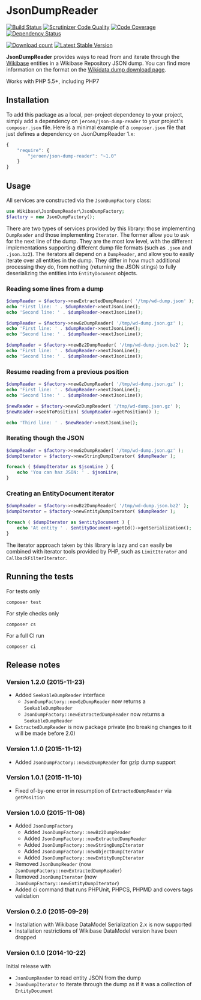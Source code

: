 # JsonDumpReader

[![Build Status](https://secure.travis-ci.org/JeroenDeDauw/JsonDumpReader.png?branch=master)](http://travis-ci.org/JeroenDeDauw/JsonDumpReader)
[![Scrutinizer Code Quality](https://scrutinizer-ci.com/g/JeroenDeDauw/JsonDumpReader/badges/quality-score.png?b=master)](https://scrutinizer-ci.com/g/JeroenDeDauw/JsonDumpReader/?branch=master)
[![Code Coverage](https://scrutinizer-ci.com/g/JeroenDeDauw/JsonDumpReader/badges/coverage.png?b=master)](https://scrutinizer-ci.com/g/JeroenDeDauw/JsonDumpReader/?branch=master)
[![Dependency Status](https://www.versioneye.com/php/jeroen:json-dump-reader/dev-master/badge.svg)](https://www.versioneye.com/php/jeroen:json-dump-reader/dev-master)

[![Download count](https://poser.pugx.org/jeroen/json-dump-reader/d/total.png)](https://packagist.org/packages/jeroen/json-dump-reader)
[![Latest Stable Version](https://poser.pugx.org/jeroen/json-dump-reader/version.png)](https://packagist.org/packages/jeroen/json-dump-reader)

**JsonDumpReader** provides ways to read from and iterate through the [Wikibase](http://wikiba.se/)
entities in a Wikibase Repository JSON dump. You can find more information on the format on the
[Wikidata dump download page](https://www.wikidata.org/wiki/Wikidata:Database_download).

Works with PHP 5.5+, including PHP7

## Installation

To add this package as a local, per-project dependency to your project, simply add a
dependency on `jeroen/json-dump-reader` to your project's `composer.json` file.
Here is a minimal example of a `composer.json` file that just defines a dependency on
JsonDumpReader 1.x:

```js
{
    "require": {
        "jeroen/json-dump-reader": "~1.0"
    }
}
```

## Usage

All services are constructed via the `JsonDumpFactory` class:

```php
use Wikibase\JsonDumpReader\JsonDumpFactory;
$factory = new JsonDumpFactory();
```

There are two types of services provided by this library: those implementing `DumpReader` and those
implementing `Iterator`. The former allow you to ask for the next line of the dump. They are the most
low level, with the different implementations supporting different dump file formats (such as `.json`
and `.json.bz2`). The iterators all depend on a `DumpReader`, and allow you to easily iterate over
all entities in the dump. They differ in how much additional processing they do, from nothing (returning
the JSON stings) to fully deserializing the entities into `EntityDocument` objects.

### Reading some lines from a dump

```php
$dumpReader = $factory->newExtractedDumpReader( '/tmp/wd-dump.json' );
echo 'First line: ' . $dumpReader->nextJsonLine();
echo 'Second line: ' . $dumpReader->nextJsonLine();
```

```php
$dumpReader = $factory->newGzDumpReader( '/tmp/wd-dump.json.gz' );
echo 'First line: ' . $dumpReader->nextJsonLine();
echo 'Second line: ' . $dumpReader->nextJsonLine();
```

```php
$dumpReader = $factory->newBz2DumpReader( '/tmp/wd-dump.json.bz2' );
echo 'First line: ' . $dumpReader->nextJsonLine();
echo 'Second line: ' . $dumpReader->nextJsonLine();
```

### Resume reading from a previous position

```php
$dumpReader = $factory->newGzDumpReader( '/tmp/wd-dump.json.gz' );
echo 'First line: ' . $dumpReader->nextJsonLine();
echo 'Second line: ' . $dumpReader->nextJsonLine();

$newReader = $factory->newGzDumpReader( '/tmp/wd-dump.json.gz' );
$newReader->seekToPosition( $dumpReader->getPosition() );

echo 'Third line: ' . $newReader->nextJsonLine();
```

### Iterating though the JSON

```php
$dumpReader = $factory->newGzDumpReader( '/tmp/wd-dump.json.gz' );
$dumpIterator = $factory->newStringDumpIterator( $dumpReader );

foreach ( $dumpIterator as $jsonLine ) {
	echo 'You can haz JSON: ' . $jsonLine;
}
```

### Creating an EntityDocument iterator

```php
$dumpReader = $factory->newBz2DumpReader( '/tmp/wd-dump.json.bz2' );
$dumpIterator = $factory->newEntityDumpIterator( $dumpReader );

foreach ( $dumpIterator as $entityDocument ) {
	echo 'At entity ' . $entityDocument->getId()->getSerialization();
}
```

The iterator approach taken by this library is lazy and can easily be combined with iterator tools
provided by PHP, such as `LimitIterator` and `CallbackFilterIterator`.

## Running the tests

For tests only

    composer test

For style checks only

	composer cs

For a full CI run

	composer ci

## Release notes

### Version 1.2.0 (2015-11-23)

* Added `SeekableDumpReader` interface
	* `JsonDumpFactory::newGzDumpReader` now returns a `SeekableDumpReader`
	* `JsonDumpFactory::newExtractedDumpReader` now returns a `SeekableDumpReader`
* `ExtractedDumpReader` is now package private (no breaking changes to it will be made before 2.0)

### Version 1.1.0 (2015-11-12)

* Added `JsonDumpFactory::newGzDumpReader` for gzip dump support

### Version 1.0.1 (2015-11-10)

* Fixed of-by-one error in resumption of `ExtractedDumpReader` via `getPosition`

### Version 1.0.0 (2015-11-08)

* Added `JsonDumpFactory`
	* Added `JsonDumpFactory::newBz2DumpReader`
	* Added `JsonDumpFactory::newExtractedDumpReader`
	* Added `JsonDumpFactory::newStringDumpIterator`
	* Added `JsonDumpFactory::newObjectDumpIterator`
	* Added `JsonDumpFactory::newEntityDumpIterator`
* Removed `JsonDumpReader` (now `JsonDumpFactory::newExtractedDumpReader`)
* Removed `JsonDumpIterator` (now `JsonDumpFactory::newEntityDumpIterator`)
* Added ci command that runs PHPUnit, PHPCS, PHPMD and covers tags validation

### Version 0.2.0 (2015-09-29)

* Installation with Wikibase DataModel Serialization 2.x is now supported
* Installation restrictions of Wikibase DataModel version have been dropped

### Version 0.1.0 (2014-10-22)

Initial release with

* `JsonDumpReader` to read entity JSON from the dump
* `JsonDumpIterator` to iterate through the dump as if it was a collection of `EntityDocument`

